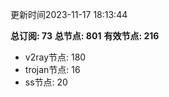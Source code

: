 更新时间2023-11-17 18:13:44

**总订阅: 73**
**总节点: 801**
**有效节点: 216**
- v2ray节点: 180
- trojan节点: 16
- ss节点: 20
